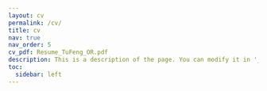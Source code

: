 ```yaml
---
layout: cv
permalink: /cv/
title: cv
nav: true
nav_order: 5
cv_pdf: Resume_TuFeng_OR.pdf
description: This is a description of the page. You can modify it in '_pages/cv.md'. You can also change or remove the top pdf download button.
toc:
  sidebar: left
---
```

